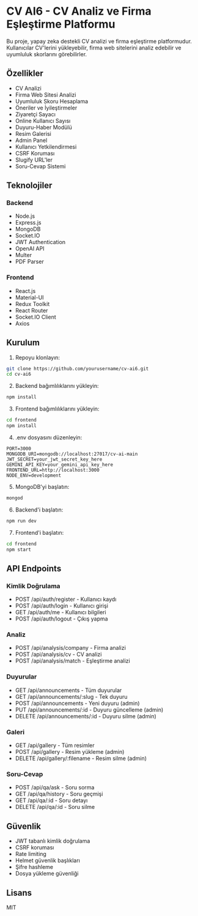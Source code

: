# CV AI6 - CV Analiz ve Firma Eşleştirme Platformu

Bu proje, yapay zeka destekli CV analizi ve firma eşleştirme platformudur. 
Kullanıcılar CV'lerini yükleyebilir, firma web sitelerini analiz edebilir ve uyumluluk skorlarını görebilirler.

## Özellikler

- CV Analizi
- Firma Web Sitesi Analizi
- Uyumluluk Skoru Hesaplama
- Öneriler ve İyileştirmeler
- Ziyaretçi Sayacı
- Online Kullanıcı Sayısı
- Duyuru-Haber Modülü
- Resim Galerisi
- Admin Panel
- Kullanıcı Yetkilendirmesi
- CSRF Koruması
- Slugify URL'ler
- Soru-Cevap Sistemi

## Teknolojiler

### Backend
- Node.js
- Express.js
- MongoDB
- Socket.IO
- JWT Authentication
- OpenAI API
- Multer
- PDF Parser

### Frontend
- React.js
- Material-UI
- Redux Toolkit
- React Router
- Socket.IO Client
- Axios

## Kurulum

1. Repoyu klonlayın:
```bash
git clone https://github.com/yourusername/cv-ai6.git
cd cv-ai6
```

2. Backend bağımlılıklarını yükleyin:
```bash
npm install
```

3. Frontend bağımlılıklarını yükleyin:
```bash
cd frontend
npm install
```

4. .env dosyasını düzenleyin:
```
PORT=3000
MONGODB_URI=mongodb://localhost:27017/cv-ai-main
JWT_SECRET=your_jwt_secret_key_here
GEMINI_API_KEY=your_gemini_api_key_here
FRONTEND_URL=http://localhost:3000
NODE_ENV=development
```

5. MongoDB'yi başlatın:
```bash
mongod
```

6. Backend'i başlatın:
```bash
npm run dev
```

7. Frontend'i başlatın:
```bash
cd frontend
npm start
```

## API Endpoints

### Kimlik Doğrulama
- POST /api/auth/register - Kullanıcı kaydı
- POST /api/auth/login - Kullanıcı girişi
- GET /api/auth/me - Kullanıcı bilgileri
- POST /api/auth/logout - Çıkış yapma

### Analiz
- POST /api/analysis/company - Firma analizi
- POST /api/analysis/cv - CV analizi
- POST /api/analysis/match - Eşleştirme analizi

### Duyurular
- GET /api/announcements - Tüm duyurular
- GET /api/announcements/:slug - Tek duyuru
- POST /api/announcements - Yeni duyuru (admin)
- PUT /api/announcements/:id - Duyuru güncelleme (admin)
- DELETE /api/announcements/:id - Duyuru silme (admin)

### Galeri
- GET /api/gallery - Tüm resimler
- POST /api/gallery - Resim yükleme (admin)
- DELETE /api/gallery/:filename - Resim silme (admin)

### Soru-Cevap
- POST /api/qa/ask - Soru sorma
- GET /api/qa/history - Soru geçmişi
- GET /api/qa/:id - Soru detayı
- DELETE /api/qa/:id - Soru silme

## Güvenlik

- JWT tabanlı kimlik doğrulama
- CSRF koruması
- Rate limiting
- Helmet güvenlik başlıkları
- Şifre hashleme
- Dosya yükleme güvenliği

## Lisans

MIT 